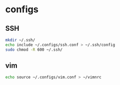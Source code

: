 # configs

## SSH

```bash
mkdir ~/.ssh/
echo include ~/.configs/ssh.conf > ~/.ssh/config
sudo chmod -R 600 ~/.ssh/
```

## vim

```bash
echo source ~/.configs/vim.conf > ~/vimnrc
```

